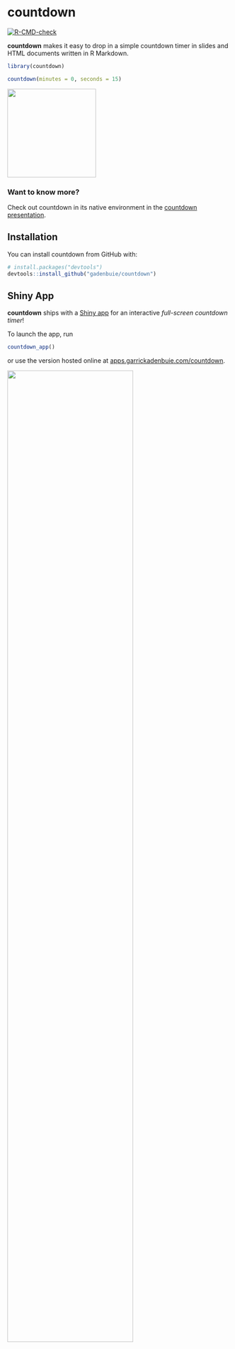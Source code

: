 # countdown

<!-- badges: start -->
[![R-CMD-check](https://github.com/gadenbuie/countdown/actions/workflows/R-CMD-check.yaml/badge.svg)](https://github.com/gadenbuie/countdown/actions/workflows/R-CMD-check.yaml)
<!-- badges: end -->

**countdown** makes it easy to drop in a simple countdown timer in slides and HTML documents written in R Markdown.

``` r
library(countdown)

countdown(minutes = 0, seconds = 15)
```

<img src="man/figures/countdown.gif" width="200px">

### Want to know more?

Check out countdown in its native environment in the [countdown presentation](https://pkg.garrickadenbuie.com/countdown/).

## Installation

You can install countdown from GitHub with:

``` r
# install.packages("devtools")
devtools::install_github("gadenbuie/countdown")
```

## Shiny App

**countdown** ships with a [Shiny app](https://shiny.rstudio.com) for an interactive _full-screen countdown timer_!

To launch the app, run

```r
countdown_app()
```

or use the version hosted online at [apps.garrickadenbuie.com/countdown](https://apps.garrickadenbuie.com/countdown/).

<a href="https://apps.garrickadenbuie.com/countdown/">
<img src="docs/img/countdown-app.png" width="75%" />
</a>
